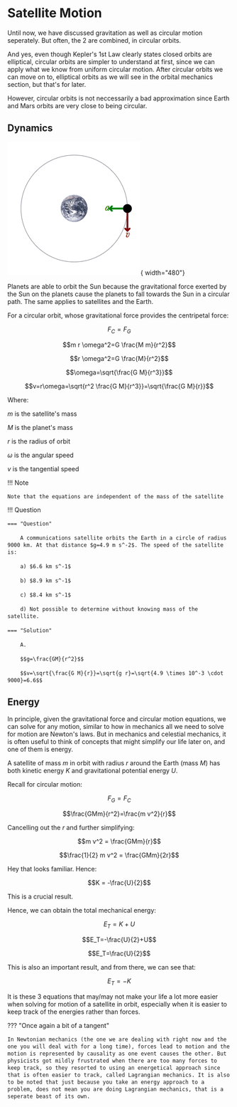 # Satellite Motion

Until now, we have discussed gravitation as well as circular motion seperately. But often, the 2 are combined, in circular orbits.

And yes, even though Kepler's 1st Law clearly states closed orbits are elliptical, circular orbits are simpler to understand at first, since we can apply what we know from uniform circular motion. After circular orbits we can move on to, elliptical orbits as we will see in the orbital mechanics section, but that's for later.

However, circular orbits is not neccessarily a bad approximation since Earth and Mars orbits are very close to being circular.

## Dynamics

![shell.png](../img/Orbital_motion.gif){ width="480"}

Planets are able to orbit the Sun because the gravitational force exerted by the Sun on the planets cause the planets to fall towards the Sun in a circular path. The same applies to satellites and the Earth.

For a circular orbit, whose gravitational force provides the centripetal force:

$$F_C=F_G$$

$$m r \omega^2=G \frac{M m}{r^2}$$

$$r \omega^2=G \frac{M}{r^2}$$

$$\omega=\sqrt{\frac{G M}{r^3}}$$

$$v=r\omega=\sqrt{r^2 \frac{G M}{r^3}}=\sqrt{\frac{G M}{r}}$$

Where:

$m$ is the satellite's mass

$M$ is the planet's mass

$r$ is the radius of orbit

$\omega$ is the angular speed

$v$ is the tangential speed

!!! Note

    Note that the equations are independent of the mass of the satellite

!!! Question

    === "Question"

        A communications satellite orbits the Earth in a circle of radius 9000 km. At that distance $g=4.9 m s^-2$. The speed of the satellite is:

        a) $6.6 km s^-1$

        b) $8.9 km s^-1$

        c) $8.4 km s^-1$

        d) Not possible to determine without knowing mass of the satellite.

    === "Solution"

        A.

        $$g=\frac{GM}{r^2}$$

        $$v=\sqrt{\frac{G M}{r}}=\sqrt{g r}=\sqrt{4.9 \times 10^-3 \cdot 9000}=6.6$$

## Energy

In principle, given the gravitational force and circular motion equations, we can solve for any motion, similar to how in mechanics all we need to solve for motion are Newton's laws. But in mechanics and celestial mechanics, it is often useful to think of concepts that might simplify our life later on, and one of them is energy.

A satellite of mass $m$ in orbit with radius $r$ around the Earth (mass $M$) has both kinetic energy $K$ and gravitational potential energy $U$.

Recall for circular motion:

$$F_G=F_C$$

$$\frac{GMm}{r^2}=\frac{m v^2}{r}$$

Cancelling out the $r$ and further simplifying:

$$m v^2 = \frac{GMm}{r}$$

$$\frac{1}{2} m v^2 = \frac{GMm}{2r}$$

Hey that looks familiar. Hence:

$$K = -\frac{U}{2}$$

This is a crucial result.

Hence, we can obtain the total mechanical energy:

$$E_T=K+U$$

$$E_T=-\frac{U}{2}+U$$

$$E_T=\frac{U}{2}$$

This is also an important result, and from there, we can see that:

$$E_T=-K$$

It is these 3 equations that may/may not make your life a lot more easier when solving for motion of a satellite in orbit, especially when it is easier to keep track of the energies rather than forces.

??? "Once again a bit of a tangent"

    In Newtonian mechanics (the one we are dealing with right now and the one you will deal with for a long time), forces lead to motion and the motion is represented by causality as one event causes the other. But physicists got mildly frustrated when there are too many forces to keep track, so they resorted to using an energetical approach since that is often easier to track, called Lagrangian mechanics. It is also to be noted that just because you take an energy approach to a problem, does not mean you are doing Lagrangian mechanics, that is a seperate beast of its own.
